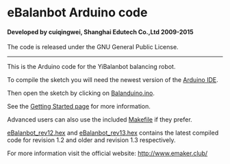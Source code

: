 # eBalanbot Arduino code
#### Developed by cuiqingwei, Shanghai Edutech Co.,Ltd  2009-2015

The code is released under the GNU General Public License.
_________

This is the Arduino code for the YiBalanbot balancing robot.

To compile the sketch you will need the newest version of the [Arduino IDE](http://arduino.cc/en/Main/Software).

Then open the sketch by clicking on [Balanduino.ino](Balanduino.ino).

See the [Getting Started page](http://balanduino.com/get-started) for more information.

Advanced users can also use the included [Makefile](Makefile) if they prefer.

[eBalanbot_rev12.hex](eBalanduino_rev12.hex) and [eBalanbot_rev13.hex](eBalandbot_rev13.hex) contains the latest compiled code for revision 1.2 and older and revision 1.3 respectively.

For more information visit the official website: <http://www.emaker.club/>
